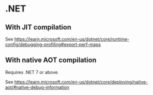 # .NET

## With JIT compilation

See https://learn.microsoft.com/en-us/dotnet/core/runtime-config/debugging-profiling#export-perf-maps

## With native AOT compilation

Requires .NET 7 or above.

See https://learn.microsoft.com/en-us/dotnet/core/deploying/native-aot/#native-debug-information
